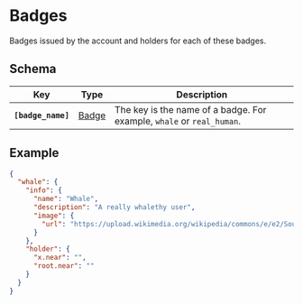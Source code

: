 # Badges

Badges issued by the account and holders for each of these badges.

## Schema

| Key | Type | Description |
| --- | --- | --- |
| **`[badge_name]`** | [Badge](code/standards/types/badge/Badge.mdards/types/badge/Badge.md) | The key is the name of a badge. For example, `whale` or `real_human`. |

## Example

```json
{
  "whale": {
    "info": {
      "name": "Whale",
      "description": "A really whalethy user",
      "image": {
        "url": "https://upload.wikimedia.org/wikipedia/commons/e/e2/Southern_right_whale.jpg"
      }
    },
    "holder": {
      "x.near": "",
      "root.near": ""
    }
  }
}
```
